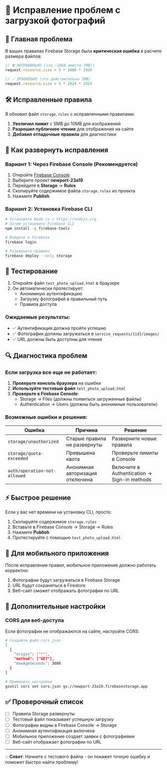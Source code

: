 # 📸 Исправление проблем с загрузкой фотографий

## 🚨 Главная проблема

В ваших правилах Firebase Storage была **критическая ошибка** в расчете размера файлов:

```javascript
// ❌ НЕПРАВИЛЬНО (это ~10GB вместо 5MB!)
request.resource.size < 5 * 1080 * 1920

// ✅ ПРАВИЛЬНО (это действительно 5MB)
request.resource.size < 5 * 1024 * 1024
```

## 🛠️ Исправленные правила

Я обновил файл `storage.rules` с исправленными правилами:

1. **Увеличил лимит** с 5MB до 10MB для изображений
2. **Разрешил публичное чтение** для отображения на сайте
3. **Добавил отладочные правила** для диагностики

## 🚀 Как развернуть исправления

### Вариант 1: Через Firebase Console (Рекомендуется)

1. Откройте [Firebase Console](https://console.firebase.google.com)
2. Выберите проект **newport-23a19**
3. Перейдите в **Storage** → **Rules**
4. Скопируйте содержимое файла `storage.rules` из проекта
5. Нажмите **Publish**

### Вариант 2: Установка Firebase CLI

```bash
# Установите Node.js с https://nodejs.org
# Затем установите Firebase CLI
npm install -g firebase-tools

# Войдите в Firebase
firebase login

# Разверните правила
firebase deploy --only storage
```

## 🧪 Тестирование

1. Откройте файл `test_photo_upload.html` в браузере
2. Он автоматически протестирует:
   - Анонимную аутентификацию
   - Загрузку фотографий в правильный путь
   - Правила доступа

### Ожидаемые результаты:
- ✅ Аутентификация должна пройти успешно
- ✅ Фотографии должны загружаться в `service_requests/{id}/images/`
- ✅ URL должны быть доступны для чтения

## 🔍 Диагностика проблем

### Если загрузка все еще не работает:

1. **Проверьте консоль браузера** на ошибки
2. **Используйте тестовый файл** `test_photo_upload.html`
3. **Проверьте в Firebase Console**:
   - Storage → Files (должны появиться загруженные файлы)
   - Authentication → Users (должны быть анонимные пользователи)

### Возможные ошибки и решения:

| Ошибка | Причина | Решение |
|--------|---------|---------|
| `storage/unauthorized` | Старые правила не развернуты | Разверните новые правила |
| `storage/quota-exceeded` | Превышена квота | Проверьте лимиты в Console |
| `auth/operation-not-allowed` | Анонимная авторизация отключена | Включите в Authentication → Sign-in methods |

## ⚡ Быстрое решение

Если у вас нет времени на установку CLI, просто:

1. Скопируйте содержимое `storage.rules`
2. Вставьте в Firebase Console → Storage → Rules
3. Нажмите **Publish**
4. Протестируйте с помощью `test_photo_upload.html`

## 📱 Для мобильного приложения

После исправления правил, мобильное приложение должно работать корректно:

1. Фотографии будут загружаться в Firebase Storage
2. URL будут сохраняться в Firestore
3. Веб-сайт сможет отображать фотографии по URL

## 🔧 Дополнительные настройки

### CORS для веб-доступа

Если фотографии не отображаются на сайте, настройте CORS:

```bash
# Создайте файл cors.json
[
  {
    "origin": ["*"],
    "method": ["GET"],
    "maxAgeSeconds": 3600
  }
]

# Примените настройки
gsutil cors set cors.json gs://newport-23a19.firebasestorage.app
```

## ✅ Проверочный список

- [ ] Правила Storage развернуты
- [ ] Тестовый файл показывает успешную загрузку  
- [ ] Фотографии видны в Firebase Console → Storage
- [ ] Анонимная аутентификация включена
- [ ] Мобильное приложение создает заявки с фотографиями
- [ ] Веб-сайт отображает фотографии по URL

---

💡 **Совет**: Начните с тестового файла - он покажет точную ошибку и поможет быстро найти проблему! 